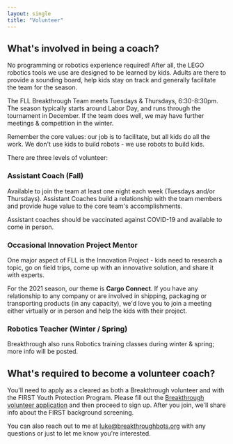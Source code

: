 ```yaml
---
layout: single
title: "Volunteer"
---
```


## What's involved in being a coach?

No programming or robotics experience required! After all, the LEGO robotics tools we use
are designed to be learned by kids. Adults are there to provide a sounding board, help
kids stay on track and generally facilitate the team for the season.

The FLL Breakthrough Team meets Tuesdays & Thursdays, 6:30-8:30pm. The season typically starts
around Labor Day, and runs through the tournament in December. If the team does well, we may
have further meetings & competition in the winter.

Remember the core values: our job is to facilitate, but all kids do all the work. We don't use
kids to build robots - we use robots to build kids.

There are three levels of volunteer:

### Assistant Coach (Fall)

Available to join the team at least one night each week (Tuesdays and/or Thursdays). Assistant Coaches
build a relationship with the team members and provide huge value to the core team's accomplishments.

Assistant coaches should be vaccinated against COVID-19 and available to come in person.

### Occasional Innovation Project Mentor

One major aspect of FLL is the Innovation Project - kids need to research a topic, go on field trips,
come up with an innovative solution, and share it with experts.

For the 2021 season, our theme is **Cargo Connect**. If you have any relationship to any company or are
involved in shipping, packaging or transporting products (in any capacity), we'd love you to join
a meeting either virtually or in person and help the kids with their project.

### Robotics Teacher (Winter / Spring)

Breakthrough also runs Robotics training classes during winter & spring; more info will be posted.


## What's required to become a volunteer coach?

You'll need to apply as a cleared as both a Breakthrough volunteer and with the FIRST Youth Protection Program.
Please fill out the [Breakthrough volunteer application](http://www.breakthrough.org/get-involved/volunteer/apply/form-1/)
and then proceed to sign up. After you join, we'll share info about the FIRST background screening.

You can also reach out to me at luke@breakthroughbots.org with any questions or just to let me know you're interested.

